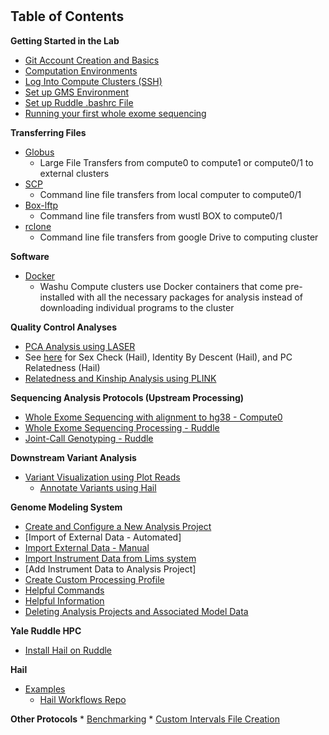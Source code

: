 # 
## Table of Contents
**Getting Started in the Lab**
  * [Git Account Creation and Basics](./getting_started/Git.md "Git")
  * [Computation Environments](./getting_started/computation_environments.md)
  * [Log Into Compute Clusters (SSH)](./getting_started/SSH.md "Logging In (SSH)")
  * [Set up GMS Environment](./getting_started/gms_set_up.md)
  * [Set up Ruddle .bashrc File](./getting_started/set_up_ruddle_bashrc.md)
  * [Running your first whole exome sequencing](./getting_started/first_exome_run.md)

**Transferring Files**
* [Globus](./transferring_files/Globus.md "Globus")
  * Large File Transfers from compute0 to compute1 or compute0/1 to external clusters
* [SCP](./transferring_files/SCP.md "SCP")
  * Command line file transfers from local computer to compute0/1
* [Box-lftp](./transferring_files/box_lftp.md)
  * Command line file transfers from wustl BOX to compute0/1
* [rclone](./transferring_files/rclone.md)
  * Command line file transfers from google Drive to computing cluster

**Software**
  * [Docker](./tools/Docker.md "Docker")
    * Washu Compute clusters use Docker containers that come pre-installed with all the necessary packages for analysis instead of downloading individual programs to the cluster

**Quality Control Analyses**
* [PCA Analysis using LASER](./quality_control_analyses/pca_analysis_w_trace.md)
* See [here](https://github.com/jinlab-washu/Yale.CMG.workflows/blob/master/qc_analyses.md) for Sex Check (Hail), Identity By Descent (Hail), and PC Relatedness (Hail)
* [Relatedness and Kinship Analysis using PLINK](./quality_control_analyses/plink_analysis.md)

**Sequencing Analysis Protocols (Upstream Processing)**  
  * [Whole Exome Sequencing with alignment to hg38 - Compute0](./seq_analysis_protocols/whole_exome_compute0.md)
  * [Whole Exome Sequencing Processing - Ruddle](./seq_analysis_protocols/ruddle_exome.md)
  * [Joint-Call Genotyping - Ruddle](./seq_analysis_protocols/joint_call_genotyping_ruddle.md)

**Downstream Variant Analysis**
  * [Variant Visualization using Plot Reads](./downstream_variant_analysis/plot_reads.md)
	* [Annotate Variants using Hail](https://github.com/jinlab-washu/Yale.CMG.workflows/blob/master/hail_pipeline/generate_mt_generic.md)

**Genome Modeling System**
  * [Create and Configure a New Analysis Project](./Genome_Modeling_System/create_analysis_project_GMS.md)
  * [Import of External Data - Automated]
  * [Import External Data - Manual](./Genome_Modeling_System/import_external_data_manually.md)
  * [Import Instrument Data from Lims system](https://github.com/jinlab-washu/Jin-lab.manual/blob/master/Genome_Modeling_System/import_instrument_data_from_lims_system.md)
  * [Add Instrument Data to Analysis Project]
  * [Create Custom Processing Profile](./Genome_Modeling_System/custom_processing_profile.md)
  * [Helpful Commands](./Genome_Modeling_System/gms_commands.md)
  * [Helpful Information](./Genome_Modeling_System/gms_info.md)
  * [Deleting Analysis Projects and Associated Model Data](./Genome_Modeling_System/delete_model_data.md)

**Yale Ruddle HPC**
  * [Install Hail on Ruddle](./yale_ruddle/Hail_Installation.md)

**Hail**
  * [Examples](./hail/examples)
	* [Hail Workflows Repo](https://github.com/jinlab-washu/Yale.CMG.workflows/blob/master)

**Other Protocols**
	* [Benchmarking](./other_protocols/benchmarking_WES.md)
	* [Custom Intervals File Creation](./other_protocols/custom-interval-creation.md)
